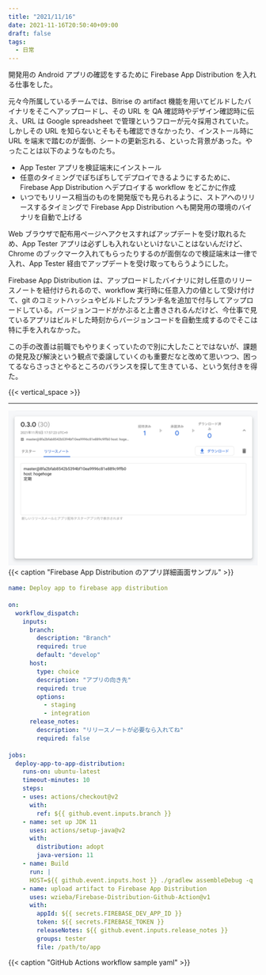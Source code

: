 ```yaml
---
title: "2021/11/16"
date: 2021-11-16T20:50:40+09:00
draft: false
tags:
  - 日常
---
```


開発用の Android アプリの確認をするために Firebase App Distribution を入れる仕事をした。

元々今所属しているチームでは、Bitrise の artifact 機能を用いてビルドしたバイナリをそこへアップロードし、その URL を QA 確認時やデザイン確認時に伝え、URL は Google spreadsheet で管理というフローが元々採用されていた。しかしその URL を知らないとそもそも確認できなかったり、インストール時に URL を端末で踏むのが面倒、シートの更新忘れる、といった背景があった。やったことは以下のようなものたち。

- App Tester アプリを検証端末にインストール
- 任意のタイミングでぽちぽちしてデプロイできるようにするために、Firebase App Distribution へデプロイする workflow をどこかに作成
- いつでもリリース相当のものを開発版でも見られるように、ストアへのリリースするタイミングで Firebase App Distribution へも開発用の環境のバイナリを自動で上げる

Web ブラウザで配布用ページへアクセスすればアップデートを受け取れるため、App Tester アプリは必ずしも入れないといけないことはないんだけど、Chrome のブックマーク入れてもらったりするのが面倒なので検証端末は一律で入れ、App Tester 経由でアップデートを受け取ってもらうようにした。

Firebase App Distribution は、アップロードしたバイナリに対し任意のリリースノートを紐付けられるので、workflow 実行時に任意入力の値として受け付けて、git のコミットハッシュやビルドしたブランチ名を追加で付与してアップロードしている。バージョンコードがかぶると上書きされるんだけど、今仕事で見ているアプリはビルドした時刻からバージョンコードを自動生成するのでそこは特に手を入れなかった。


この手の改善は前職でもやりまくっていたので別に大したことではないが、課題の発見及び解決という観点で委譲していくのも重要だなと改めて思いつつ、困ってるならさっさとやるところのバランスを探して生きている、という気付きを得た。

{{< vertical_space >}}

- - - 

![](./app_distribution_detail.png)
{{< caption "Firebase App Distribution のアプリ詳細画面サンプル" >}}

```yaml
name: Deploy app to firebase app distribution

on:
  workflow_dispatch:
    inputs:
      branch:
        description: "Branch"
        required: true
        default: "develop"
      host:
        type: choice
        description: "アプリの向き先"
        required: true
        options:
          - staging
          - integration
      release_notes:
        description: "リリースノートが必要なら入れてね"
        required: false

jobs:
  deploy-app-to-app-distribution:
    runs-on: ubuntu-latest
    timeout-minutes: 10
    steps:
    - uses: actions/checkout@v2
      with:
        ref: ${{ github.event.inputs.branch }}
    - name: set up JDK 11
      uses: actions/setup-java@v2
      with:
        distribution: adopt
        java-version: 11
    - name: Build
      run: |
      HOST=${{ github.event.inputs.host }} ./gradlew assembleDebug -q
    - name: upload artifact to Firebase App Distribution
      uses: wzieba/Firebase-Distribution-Github-Action@v1
      with:
        appId: ${{ secrets.FIREBASE_DEV_APP_ID }}
        token: ${{ secrets.FIREBASE_TOKEN }}
        releaseNotes: ${{ github.event.inputs.release_notes }}
        groups: tester
        file: /path/to/app
```

{{< caption "GitHub Actions workflow sample yaml" >}}
